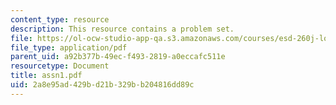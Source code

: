 ```yaml
---
content_type: resource
description: This resource contains a problem set.
file: https://ol-ocw-studio-app-qa.s3.amazonaws.com/courses/esd-260j-logistics-systems-fall-2006/2a8e95ad429bd21b329bb204816dd89c_assn1.pdf
file_type: application/pdf
parent_uid: a92b377b-49ec-f493-2819-a0eccafc511e
resourcetype: Document
title: assn1.pdf
uid: 2a8e95ad-429b-d21b-329b-b204816dd89c
---
```

